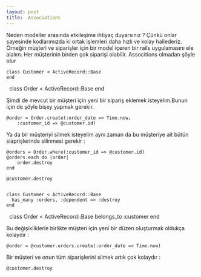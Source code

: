```yaml
---
layout: post
title:  Associations
---
```


Neden modeller arasında etkileşime ihtiyaç duyarsınız ?
Çünkü onlar sayesinde kodlarımızda ki ortak işlemleri daha hızlı ve kolay hallederiz.
Örneğin müşteri ve siparişler için bir model içeren bir rails uygulamasını ele alalım.
Her müşterinin birden çok siparişi olabilir. Associtions olmadan şöyle olur 

    class Customer < ActiveRecord::Base
    end
 
    class Order < ActiveRecord::Base
    end

Şimdi de mevcut bir müşteri için yeni bir sipariş eklemek isteyelim.Bunun için de şöyle bişey yapmak gerekir.

    @order = Order.create(:order_date => Time.now,
        :customer_id => @customer.id)

Ya da bir müşteriyi silmek isteyelim aynı zaman da bu müşteriye ait bütün siaprişlerinde silinmesi gerekir :

    @orders = Order.where(:customer_id => @customer.id)
    @orders.each do |order|
        order.destroy
    end
      
    @customer.destroy


    class Customer < ActiveRecord::Base
      has_many :orders, :dependent => :destroy
    end

 
    class Order < ActiveRecord::Base
        belongs_to :customer
    end

Bu değişikliklerle birlikte müşteri için yeni bir düzen oluşturmak oldukça kolaydır :

    @order = @customer.orders.create(:order_date => Time.now)

Bir müşteri ve onun tüm siparişlerini silmek artık çok kolaydır :

    @customer.destroy



